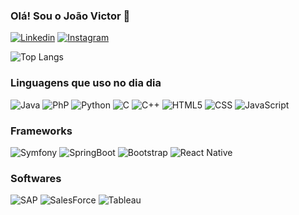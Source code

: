 ### Olá! Sou o João Victor 👋
[![Linkedin](	https://img.shields.io/badge/LinkedIn-0077B5?style=for-the-badge&logo=linkedin&logoColor=white)](https://www.linkedin.com/in/joaocanella/)
[![Instagram](https://img.shields.io/badge/Instagram-E4405F?style=for-the-badge&logo=instagram&logoColor=white)](https://www.instagram.com/jhonycanella/)

![Top Langs](https://github-readme-stats.vercel.app/api/top-langs/?username=jcanella&layout=compact)
### Linguagens que uso no dia dia

![Java](	https://img.shields.io/badge/Java-ED8B00?style=for-the-badge&logo=openjdk&logoColor=white)
![PhP](https://img.shields.io/badge/PHP-777BB4?style=for-the-badge&logo=php&logoColor=white)
![Python](https://img.shields.io/badge/Python-14354C?style=for-the-badge&logo=python&logoColor=white)
![C](https://img.shields.io/badge/C-00599C?style=for-the-badge&logo=c&logoColor=white)
![C++](https://img.shields.io/badge/C%2B%2B-00599C?style=for-the-badge&logo=c%2B%2B&logoColor=white)
![HTML5](	https://img.shields.io/badge/HTML5-E34F26?style=for-the-badge&logo=html5&logoColor=white)
![CSS](	https://img.shields.io/badge/CSS3-1572B6?style=for-the-badge&logo=css3&logoColor=white)
![JavaScript](https://img.shields.io/badge/JavaScript-323330?style=for-the-badge&logo=javascript&logoColor=F7DF1E)
### Frameworks
![Symfony](https://img.shields.io/badge/connect-%2300843e.svg?style=for-the-badge&logo=symfony&logoColor=white)
![SpringBoot](https://img.shields.io/badge/Spring-6DB33F?style=for-the-badge&logo=spring&logoColor=white)
![Bootstrap](https://img.shields.io/badge/Bootstrap-563D7C?style=for-the-badge&logo=bootstrap&logoColor=white)
![React Native](https://img.shields.io/badge/React_Native-20232A?style=for-the-badge&logo=react&logoColor=61DAF)
### Softwares
![SAP](	https://img.shields.io/badge/SAP-0FAAFF?style=for-the-badge&logo=sap&logoColor=white)
![SalesForce](	https://img.shields.io/badge/Salesforce-00A1E0?style=for-the-badge&logo=Salesforce&logoColor=white)
![Tableau](https://img.shields.io/badge/Tableau-E97627?style=for-the-badge&logo=Tableau&logoColor=white)


